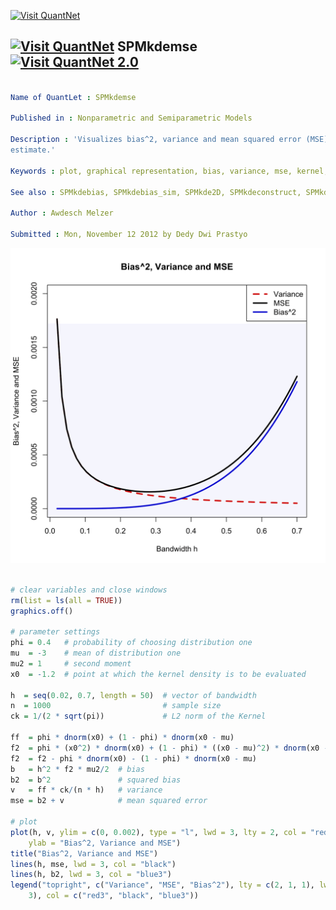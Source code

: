 
[<img src="https://github.com/QuantLet/Styleguide-and-Validation-procedure/blob/master/pictures/banner.png" alt="Visit QuantNet">](http://quantlet.de/index.php?p=info)

## [<img src="https://github.com/QuantLet/Styleguide-and-Validation-procedure/blob/master/pictures/qloqo.png" alt="Visit QuantNet">](http://quantlet.de/) **SPMkdemse** [<img src="https://github.com/QuantLet/Styleguide-and-Validation-procedure/blob/master/pictures/QN2.png" width="60" alt="Visit QuantNet 2.0">](http://quantlet.de/d3/ia)

```yaml

Name of QuantLet : SPMkdemse

Published in : Nonparametric and Semiparametric Models

Description : 'Visualizes bias^2, variance and mean squared error (MSE) for a kernel density
estimate.'

Keywords : plot, graphical representation, bias, variance, mse, kernel, density, kde

See also : SPMkdebias, SPMkdebias_sim, SPMkde2D, SPMkdeconstruct, SPMkdeconstruct-Sliders

Author : Awdesch Melzer

Submitted : Mon, November 12 2012 by Dedy Dwi Prastyo

```

![Picture1](SPMkdemse-1.png)


```r

# clear variables and close windows
rm(list = ls(all = TRUE))
graphics.off()

# parameter settings
phi = 0.4   # probability of choosing distribution one
mu  = -3    # mean of distribution one
mu2 = 1     # second moment
x0  = -1.2  # point at which the kernel density is to be evaluated

h  = seq(0.02, 0.7, length = 50)  # vector of bandwidth
n  = 1000                         # sample size
ck = 1/(2 * sqrt(pi))             # L2 norm of the Kernel

ff  = phi * dnorm(x0) + (1 - phi) * dnorm(x0 - mu)                           # true density
f2  = phi * (x0^2) * dnorm(x0) + (1 - phi) * ((x0 - mu)^2) * dnorm(x0 - mu)  # its second derivative
f2  = f2 - phi * dnorm(x0) - (1 - phi) * dnorm(x0 - mu)                      # minus true density
b   = h^2 * f2 * mu2/2  # bias
b2  = b^2               # squared bias
v   = ff * ck/(n * h)   # variance
mse = b2 + v            # mean squared error

# plot
plot(h, v, ylim = c(0, 0.002), type = "l", lwd = 3, lty = 2, col = "red3", xlab = "Bandwidth h", 
    ylab = "Bias^2, Variance and MSE")
title("Bias^2, Variance and MSE")
lines(h, mse, lwd = 3, col = "black")
lines(h, b2, lwd = 3, col = "blue3")
legend("topright", c("Variance", "MSE", "Bias^2"), lty = c(2, 1, 1), lwd = c(3, 3, 
    3), col = c("red3", "black", "blue3"))


```
